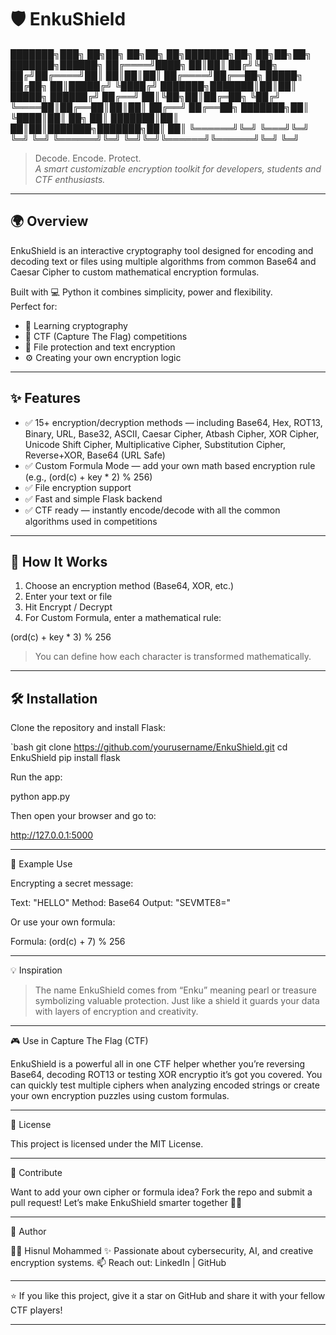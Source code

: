# 🛡️ EnkuShield

███████╗███╗   ██╗██╗  ██╗██╗   ██╗███████╗██╗  ██╗██╗██╗     ███████╗██████╗ ██╔════╝████╗  ██║██║ ██╔╝╚██╗ ██╔╝██╔════╝██║  ██║██║██║     ██╔════╝██╔══██╗ █████╗  ██╔██╗ ██║█████╔╝  ╚████╔╝ ███████╗███████║██║██║     █████╗  ██████╔╝ ██╔══╝  ██║╚██╗██║██╔═██╗   ╚██╔╝  ╚════██║██╔══██║██║██║     ██╔══╝  ██╔══██╗ ███████╗██║ ╚████║██║  ██╗   ██║   ███████║██║  ██║██║███████╗███████╗██║  ██║ ╚══════╝╚═╝  ╚═══╝╚═╝  ╚═╝   ╚═╝   ╚══════╝╚═╝  ╚═╝╚═╝╚══════╝╚══════╝╚═╝  ╚═╝

> Decode. Encode. Protect.  
> *A smart customizable encryption toolkit for developers, students and CTF enthusiasts.*

---

## 🌍 Overview

EnkuShield is an interactive cryptography tool designed for encoding and decoding text or files using multiple algorithms from common Base64 and Caesar Cipher to custom mathematical encryption formulas.

Built with 💻 Python it combines simplicity, power and flexibility.  
Perfect for:  
- 🧠 Learning cryptography  
- 🔐 CTF (Capture The Flag) competitions  
- 📁 File protection and text encryption  
- ⚙️ Creating your own encryption logic

---

## ✨ Features

- ✅ 15+ encryption/decryption methods — including Base64, Hex, ROT13, Binary, URL, Base32, ASCII, Caesar Cipher, Atbash Cipher, XOR Cipher, Unicode Shift Cipher, Multiplicative Cipher, Substitution Cipher, Reverse+XOR, Base64 (URL Safe)  
- ✅ Custom Formula Mode — add your own math based encryption rule (e.g., (ord(c) + key * 2) % 256)  
- ✅ File encryption support    
- ✅ Fast and simple Flask backend  
- ✅ CTF ready — instantly encode/decode with all the common algorithms used in competitions  

---

## 🧩 How It Works

1. Choose an encryption method (Base64, XOR, etc.)  
2. Enter your text or file  
3. Hit Encrypt / Decrypt  
4. For Custom Formula, enter a mathematical rule:

(ord(c) + key * 3) % 256

> You can define how each character is transformed mathematically.  

---

## 🛠️ Installation

Clone the repository and install Flask:

`bash
git clone https://github.com/yourusername/EnkuShield.git
cd EnkuShield
pip install flask

Run the app:

python app.py

Then open your browser and go to:

http://127.0.0.1:5000

---

🧠 Example Use

Encrypting a secret message:

Text:  "HELLO"
Method: Base64
Output: "SEVMTE8="

Or use your own formula:

Formula: (ord(c) + 7) % 256

---

💡 Inspiration

> The name EnkuShield comes from “Enku” meaning pearl or treasure symbolizing valuable protection.
Just like a shield it guards your data with layers of encryption and creativity.

---

🎮 Use in Capture The Flag (CTF)

EnkuShield is a powerful all in one CTF helper whether you’re reversing Base64, decoding ROT13 or testing XOR encryptio it’s got you covered.
You can quickly test multiple ciphers when analyzing encoded strings or create your own encryption puzzles using custom formulas.


---

🧾 License

This project is licensed under the MIT License.

---

🤝 Contribute

Want to add your own cipher or formula idea?
Fork the repo and submit a pull request!
Let’s make EnkuShield smarter together 🧠💪

---

💬 Author

👩‍💻 Hisnul Mohammed
✨ Passionate about cybersecurity, AI, and creative encryption systems.
📫 Reach out: LinkedIn | GitHub


---

⭐ If you like this project, give it a star on GitHub and share it with your fellow CTF players!

---
